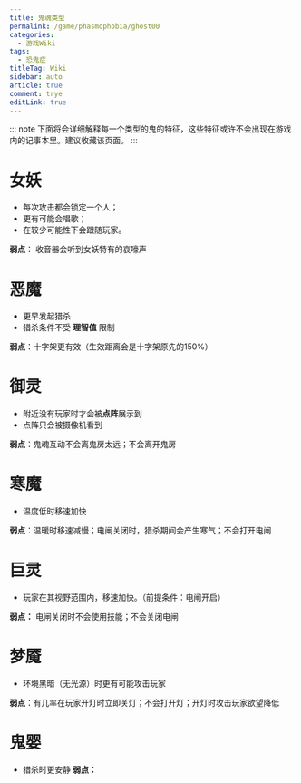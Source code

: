 ```yaml
---
title: 鬼魂类型
permalink: /game/phasmophobia/ghost00
categories:
  - 游戏Wiki
tags:
  - 恐鬼症
titleTag: Wiki
sidebar: auto
article: true
comment: trye
editLink: true
---
```


::: note
下面将会详细解释每一个类型的鬼的特征，这些特征或许不会出现在游戏内的记事本里。建议收藏该页面。
:::


# 女妖

- 每次攻击都会锁定一个人；
- 更有可能会唱歌；
- 在较少可能性下会跟随玩家。

**弱点**： 收音器会听到女妖特有的哀嚎声

# 恶魔
- 更早发起猎杀
- 猎杀条件不受 **理智值** 限制

**弱点**：十字架更有效（生效距离会是十字架原先的150%）

# 御灵

- 附近没有玩家时才会被**点阵**展示到
- 点阵只会被摄像机看到

**弱点**：鬼魂互动不会离鬼房太远；不会离开鬼房

# 寒魔

- 温度低时移速加快

**弱点**：温暖时移速减慢；电闸关闭时，猎杀期间会产生寒气；不会打开电闸

# 巨灵

- 玩家在其视野范围内，移速加快。（前提条件：电闸开启）

**弱点：** 电闸关闭时不会使用技能；不会关闭电闸

# 梦魇

- 环境黑暗（无光源）时更有可能攻击玩家

**弱点**：有几率在玩家开灯时立即关灯；不会打开灯；开灯时攻击玩家欲望降低

# 鬼婴
- 猎杀时更安静
**弱点：** 

